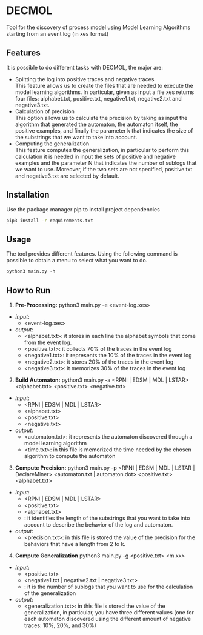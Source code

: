 # DECMOL
Tool for the discovery of process model using Model Learning Algorithms starting from an event log (in xes format)
## Features
It is possible to do different tasks with DECMOL, the major are: 
- Splitting the log into positive traces and negative traces <br />
This feature allows us to create the files that are needed to execute the model learning algorithms. In particular, given as input a file xes returns four files: alphabet.txt, positive.txt, negative1.txt, negative2.txt and negative3.txt. 
- Calculation of precision <br />
This option allows us to calculate the precision by taking as input the algorithm that generated the automaton, the automaton itself, the positive examples, and finally the parameter k that indicates the size of the substrings that we want to take into account.  
- Computing the generalization <br />
This feature computes the generalization, in particular to perform this calculation it is needed in input the sets of positive and negative examples and the parameter N that indicates the number of sublogs that we want to use. Moreover, if the two sets are not specified, positive.txt and negative3.txt are selected by default. 

## Installation
Use the package manager pip to install project dependencies 
```bash
pip3 install -r requirements.txt
```
## Usage
The tool provides different features. Using the following command is possible to obtain a menu to select what you want to do.
```python
python3 main.py -h
```
## How to Run 
1. **Pre-Processing:** python3 main.py -e <event-log.xes>
* _input_:
	* <event-log.xes>
* _output_:
	* <alphabet.txt>: it stores in each line the alphabet symbols that come from the event log. 
	* <positive.txt>: it collects 70% of the traces in the event log 
	* <negative1.txt>: it represents the 10% of the traces in the event log 
	* <negative2.txt>: it stores 20% of the traces in the event log
	* <negative3.txt>: it memorizes 30% of the traces in the event log
2. **Build Automaton:** python3 main.py -a <RPNI | EDSM | MDL | LSTAR> <alphabet.txt> <positive.txt> <negative.txt>
* _input_: 
	* <RPNI | EDSM | MDL | LSTAR>
	* <alphabet.txt> 
	* <positive.txt>
	* <negative.txt>
* _output_: 
	* <automaton.txt>: it represents the automaton discovered through a model learning algorithm 
	* <time.txt>: in this file is memorized the time needed by the chosen algorithm to compute the automaton
3. **Compute Precision:** python3 main.py -p <RPNI | EDSM | MDL | LSTAR | DeclareMiner> <automaton.txt | automaton.dot> <positive.txt> <alphabet.txt> <k> 
* _input_:
	* <RPNI | EDSM | MDL | LSTAR> 
	* <positive.txt>
	* <alphabet.txt>
	* <k>: it identifies the length of the substrings that you want to take into account to describe the behavior of the log and automaton.
* _output_:
	* <precision.txt>: in this file is stored the value of the precision for the behaviors that have a length from 2 to k.
4. **Compute Generalization** python3 main.py -g <positive.txt> <negative> <n> <N> <m.xx>
* _input_:
	* <positive.txt>
	* <negative1.txt | negative2.txt | negative3.txt>
	* <n>: it is the number of sublogs that you want to use for the calculation of the generalization
* _output_:
	* <generalization.txt>: in this file is stored the value of the generalization, in particular, you have three different values (one for each automaton discovered using the different amount of negative traces: 10%, 20%, and 30%)